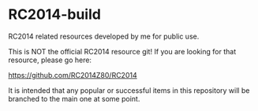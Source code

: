 # RC2014-build
RC2014 related resources developed by me for public use.

This is NOT the official RC2014 resource git!  If you are looking for that resource, please go here:

https://github.com/RC2014Z80/RC2014

It is intended that any popular or successful items in this repository will be branched to the main one at some point.  

